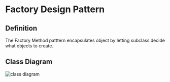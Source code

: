 # Factory Design Pattern
## Definition
The Factory Method patttern encapsulates object by letting subclass decide what objects to create.

## Class Diagram
![class diagram](http://www.design-patterns-stories.com/assets/img/uml/factorymethod.png "Factory Design Pattern")